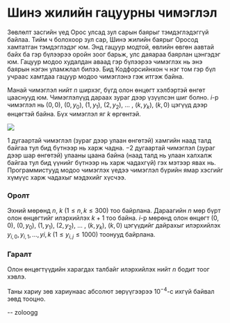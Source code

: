 Шинэ жилийн гацуурны чимэглэл
=============================
Зөвлөлт засгийн үед Орос улсад зул сарын баярыг тэмдэглэдэггүй байлаа. Тийм ч болохоор зул сар, Шинэ жилийн баярыг Оросод хамтатган тэмдэглэдэг юм. Энд гацуур модтой, өвлийн өвгөн аавтай байх ба гэр бүлээрээ оройн зоог барьж, улс даяараа баярлан цэнгэдэг юм. Гацуур модоо худалдан аваад гэр бүлээрээ чимэглэх нь энэ баярын нэгэн уламжлал билээ. Бид Кодфорсийнхон ч нэг том гэр бүл учраас хамтдаа гацуур модоо чимэглэнэ гэж итгэж байна.

Манай чимэглэл нийт $n$ ширхэг, бүгд олон өнцөгт хэлбэртэй өнгөт цааснууд юм. Чимэглэлүүд дараах зураг дээр үзүүлсэн шиг болно. $i$-р чимэглэл нь ($0, 0$), ($0, y_0$), ($1, y_1$), ($2, y_2$), ... , ($k, y_k$), ($k, 0$) цэгүүд дээр өнцөгтэй байна. Бүх чимэглэл яг $k$ өргөнтэй.

![][1]

$1$ дугаартай чимэглэл (зураг дээр улаан өнгөтэй) хамгийн наад талд байгаа тул бид бүтнээр нь харж чадна. $-2$ дугаартай чимэглэл (зураг дээр шар өнгөтэй) улааны цаана байна (наад талд нь улаан халхалж байгаа тул бид үүнийг бүтнээр нь харж чадахгүй) гэх мэтээр явах нь. Программистууд модоо чимэглэх үедээ чимэглэл бүрийн ямар хэсгийг хүмүүс харж чадахыг мэдэхийг хүсчээ.  


### Оролт
Эхний мөрөнд $n$, $k$ ($1 ≤ n, k ≤ 300$) тоо байрлана. Дараагийн $n$ мөр бүрт олон өнцөгтийг илэрхийлэх $k+1$ тоо байна. $i$-р мөрөнд олон өнцөгт ($0, 0$), ($0, y_0$), ($1, y_1$), ($2, y_2$), ... , ($k, y_k$), ($k, 0$) цэгүүдийг дайрахыг илэрхийлэх $y_{i,0}, y_{i,1}, ... , y{i,k}$ ($1≤ y_{i,j} ≤ 1000$) тоонууд байрлана.


### Гаралт
Олон өнцөгтүүдийн харагдах талбайг илэрхийлэх нийт $n$ бодит тоог хэвлэ.

Таны хариу зөв хариунаас абсолют зөрүүгээрээ $10^{-4}$-с ихгүй байвал зөвд тооцно. 

  [1]: http://espresso.codeforces.com/dff986c9b616bd1c62b78c362f040a7abc6d0253.png
  
-- zoloogg
